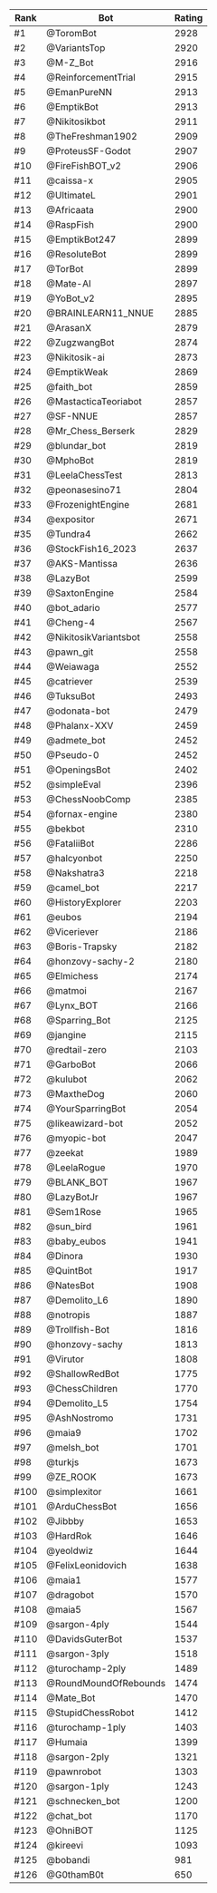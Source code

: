 Rank|Bot|Rating
---|---|---
#1|@ToromBot|2928
#2|@VariantsTop|2920
#3|@M-Z_Bot|2916
#4|@ReinforcementTrial|2915
#5|@EmanPureNN|2913
#6|@EmptikBot|2913
#7|@Nikitosikbot|2911
#8|@TheFreshman1902|2909
#9|@ProteusSF-Godot|2907
#10|@FireFishBOT_v2|2906
#11|@caissa-x|2905
#12|@UltimateL|2901
#13|@Africaata|2900
#14|@RaspFish|2900
#15|@EmptikBot247|2899
#16|@ResoluteBot|2899
#17|@TorBot|2899
#18|@Mate-AI|2897
#19|@YoBot_v2|2895
#20|@BRAINLEARN11_NNUE|2885
#21|@ArasanX|2879
#22|@ZugzwangBot|2874
#23|@Nikitosik-ai|2873
#24|@EmptikWeak|2869
#25|@faith_bot|2859
#26|@MastacticaTeoriabot|2857
#27|@SF-NNUE|2857
#28|@Mr_Chess_Berserk|2829
#29|@blundar_bot|2819
#30|@MphoBot|2819
#31|@LeelaChessTest|2813
#32|@peonasesino71|2804
#33|@FrozenightEngine|2681
#34|@expositor|2671
#35|@Tundra4|2662
#36|@StockFish16_2023|2637
#37|@AKS-Mantissa|2636
#38|@LazyBot|2599
#39|@SaxtonEngine|2584
#40|@bot_adario|2577
#41|@Cheng-4|2567
#42|@NikitosikVariantsbot|2558
#43|@pawn_git|2558
#44|@Weiawaga|2552
#45|@catriever|2539
#46|@TuksuBot|2493
#47|@odonata-bot|2479
#48|@Phalanx-XXV|2459
#49|@admete_bot|2452
#50|@Pseudo-0|2452
#51|@OpeningsBot|2402
#52|@simpleEval|2396
#53|@ChessNoobComp|2385
#54|@fornax-engine|2380
#55|@bekbot|2310
#56|@FataliiBot|2286
#57|@halcyonbot|2250
#58|@Nakshatra3|2218
#59|@camel_bot|2217
#60|@HistoryExplorer|2203
#61|@eubos|2194
#62|@Viceriever|2186
#63|@Boris-Trapsky|2182
#64|@honzovy-sachy-2|2180
#65|@Elmichess|2174
#66|@matmoi|2167
#67|@Lynx_BOT|2166
#68|@Sparring_Bot|2125
#69|@jangine|2115
#70|@redtail-zero|2103
#71|@GarboBot|2066
#72|@kulubot|2062
#73|@MaxtheDog|2060
#74|@YourSparringBot|2054
#75|@likeawizard-bot|2052
#76|@myopic-bot|2047
#77|@zeekat|1989
#78|@LeelaRogue|1970
#79|@BLANK_BOT|1967
#80|@LazyBotJr|1967
#81|@Sem1Rose|1965
#82|@sun_bird|1961
#83|@baby_eubos|1941
#84|@Dinora|1930
#85|@QuintBot|1917
#86|@NatesBot|1908
#87|@Demolito_L6|1890
#88|@notropis|1887
#89|@Trollfish-Bot|1816
#90|@honzovy-sachy|1813
#91|@Virutor|1808
#92|@ShallowRedBot|1775
#93|@ChessChildren|1770
#94|@Demolito_L5|1754
#95|@AshNostromo|1731
#96|@maia9|1702
#97|@melsh_bot|1701
#98|@turkjs|1673
#99|@ZE_ROOK|1673
#100|@simplexitor|1661
#101|@ArduChessBot|1656
#102|@Jibbby|1653
#103|@HardRok|1646
#104|@yeoldwiz|1644
#105|@FelixLeonidovich|1638
#106|@maia1|1577
#107|@dragobot|1570
#108|@maia5|1567
#109|@sargon-4ply|1544
#110|@DavidsGuterBot|1537
#111|@sargon-3ply|1518
#112|@turochamp-2ply|1489
#113|@RoundMoundOfRebounds|1474
#114|@Mate_Bot|1470
#115|@StupidChessRobot|1412
#116|@turochamp-1ply|1403
#117|@Humaia|1399
#118|@sargon-2ply|1321
#119|@pawnrobot|1303
#120|@sargon-1ply|1243
#121|@schnecken_bot|1200
#122|@chat_bot|1170
#123|@OhniBOT|1125
#124|@kireevi|1093
#125|@bobandi|981
#126|@G0thamB0t|650
